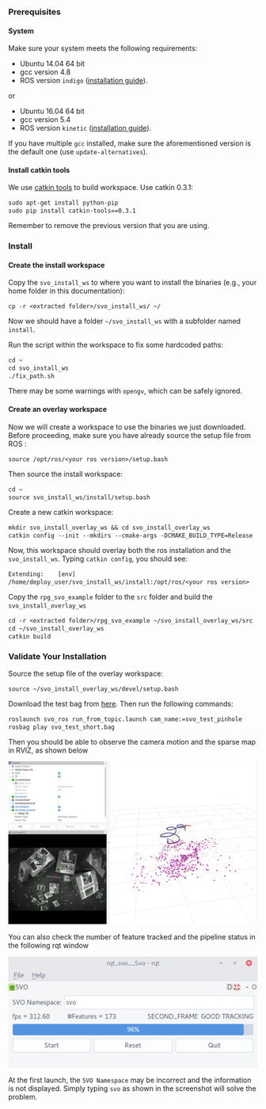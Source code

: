 ### Prerequisites
#### System
Make sure your system meets the following requirements:

* Ubuntu 14.04 64 bit
* gcc version 4.8
* ROS version `indigo` ([installation guide](http://wiki.ros.org/indigo/Installation/Ubuntu)).

or 

* Ubuntu 16.04 64 bit
* gcc version 5.4
* ROS version `kinetic` ([installation guide](http://wiki.ros.org/kinetic/Installation/Ubuntu)).

If you have multiple `gcc` installed, make sure the aforementioned version is the default one (use `update-alternatives`).

#### Install catkin tools
We use [catkin tools](https://catkin-tools.readthedocs.io/en/latest/) to build workspace. Use catkin 0.3.1:

    sudo apt-get install python-pip
    sudo pip install catkin-tools==0.3.1

Remember to remove the previous version that you are using.


### Install

#### Create the install workspace
Copy the `svo_install_ws` to where you want to install the binaries (e.g., your home folder in this documentation):

    cp -r <extracted folder>/svo_install_ws/ ~/

Now we should have a folder `~/svo_install_ws` with a subfolder named `install`.

Run the script within the workspace to fix some hardcoded paths:
    
    cd ~
    cd svo_install_ws
    ./fix_path.sh
    
There may be some warnings with `opengv`, which can be safely ignored.

#### Create an overlay workspace
Now we will create a workspace to use the binaries we just downloaded. Before proceeding, make sure you have already source the setup file from ROS :

    source /opt/ros/<your ros version>/setup.bash

Then source the install workspace:

    cd ~
    source svo_install_ws/install/setup.bash

Create a new catkin workspace:

    mkdir svo_install_overlay_ws && cd svo_install_overlay_ws
    catkin config --init --mkdirs --cmake-args -DCMAKE_BUILD_TYPE=Release

Now, this workspace should overlay both the ros installation and the `svo_install_ws`. Typing `catkin config`, you should see:

    Extending:    [env] /home/deploy_user/svo_install_ws/install:/opt/ros/<your ros version>
    
Copy the `rpg_svo_example` folder to the `src` folder and build the `svo_install_overlay_ws`
    
    cd -r <extracted folder>/rpg_svo_example ~/svo_install_overlay_ws/src
    cd ~/svo_install_overlay_ws
    catkin build

### Validate Your Installation
Source the setup file of the overlay workspace:

    source ~/svo_install_overlay_ws/devel/setup.bash
    
Download the test bag from [here](http://rpg.ifi.uzh.ch/svo2/svo_test_short.bag). Then run the following commands:

    roslaunch svo_ros run_from_topic.launch cam_name:=svo_test_pinhole
    rosbag play svo_test_short.bag

Then you should be able to observe the camera motion and the sparse map in RVIZ, as shown below

![test rviz](./imgs/test_rviz.png)

You can also check the number of feature tracked and the pipeline status in the following rqt window

![test rqt](./imgs/test_rqt.png)

At the first launch, the `SVO Namespace` may be incorrect and the information is not displayed. Simply typing `svo` as shown in the screenshot will solve the problem.
